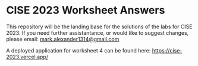 ﻿# CISE 2023 Worksheet Answers

This repository will be the landing base for the solutions of the labs for CISE 2023. 
If you need further assistantance, or would like to suggest changes, please email: mark.alexander1314@gmail.com

A deployed application for worksheet 4 can be found here: https://cise-2023.vercel.app/
